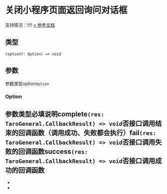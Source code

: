 # 关闭小程序页面返回询问对话框
支持情况：!!!!
[> 参考文档
](https://developers.weixin.qq.com/miniprogram/dev/api/ui/interaction/wx.disableAlertBeforeUnload.html)
## 类型[​](disableAlertBeforeUnload.html#类型)
```tsx
(option?: Option) => void
```

## 参数[​](disableAlertBeforeUnload.html#参数)
参数类型option`Option`
### Option[​](disableAlertBeforeUnload.html#option)
参数类型必填说明complete`(res: TaroGeneral.CallbackResult) => void`否接口调用结束的回调函数（调用成功、失败都会执行）fail`(res: TaroGeneral.CallbackResult) => void`否接口调用失败的回调函数success`(res: TaroGeneral.CallbackResult) => void`否接口调用成功的回调函数
- 
- 

-
